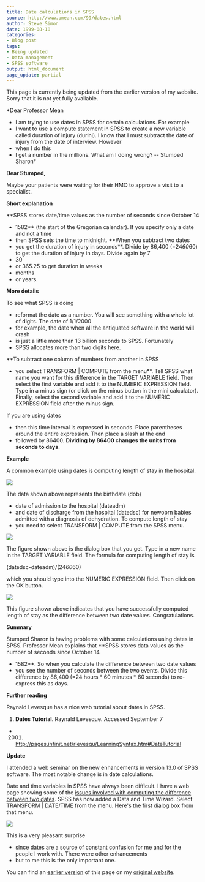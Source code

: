 ```yaml
---
title: Date calculations in SPSS
source: http://www.pmean.com/99/dates.html
author: Steve Simon
date: 1999-08-18
categories:
- Blog post
tags:
- Being updated
- Data management
- SPSS software
output: html_document
page_update: partial
---
```


This page is currently being updated from the earlier version of my website. Sorry that it is not yet fully available.

*Dear Professor Mean
- I am trying to use dates in SPSS for certain calculations. For example
- I want to use a compute statement in SPSS to create a new variable called duration of injury (durinj). I know that I must subtract the date of injury from the date of interview. However
- when I do this
- I get a number in the millions. What am I doing wrong? -- Stumped Sharon*

<!---More--->

**Dear Stumped,**

Maybe your patients were waiting for their HMO to approve a visit to a
specialist.

**Short explanation**

**SPSS stores date/time values as the number of seconds since October
14
- 1582** (the start of the Gregorian calendar). If you specify only a
date and not a time
- then SPSS sets the time to midnight. **When you
subtract two dates
- you get the duration of injury in seconds**. Divide
by 86,400 (=24*60*60) to get the duration of injury in days. Divide
again by 7
- 30
- or 365.25 to get duration in weeks
- months
- or years.

**More details**

To see what SPSS is doing
- reformat the date as a number. You will see
something with a whole lot of digits. The date of 1/1/2000
- for example,
the date when all the antiquated software in the world will crash
- is
just a little more than 13 billion seconds to SPSS. Fortunately
- SPSS
allocates more than two digits here.

**To subtract one column of numbers from another in SPSS
- you select
TRANSFORM | COMPUTE from the menu**. Tell SPSS what name you want for
this difference in the TARGET VARIABLE field. Then select the first
variable and add it to the NUMERIC EXPRESSION field. Type in a minus
sign (or click on the minus button in the mini calculator). Finally,
select the second variable and add it to the NUMERIC EXPRESSION field
after the minus sign.

If you are using dates
- then this time interval is expressed in seconds.
Place parentheses around the entire expression. Then place a slash at
the end
- followed by 86400. **Dividing by 86400 changes the units from
seconds to days**.

**Example**

A common example using dates is computing length of stay in the
hospital.

<img src="http://www.pmean.com/02/images/dates01.gif">

The data shown above represents the birthdate (dob)
- date of admission
to the hospital (dateadm)
- and date of discharge from the hospital
(datedsc) for newobrn babies admitted with a diagnosis of dehydration.
To compute length of stay
- you need to select TRANSFORM | COMPUTE from
the SPSS menu.

<img src="http://www.pmean.com/02/images/dates02.gif">

The figure shown above is the dialog box that you get. Type in a new
name in the TARGET VARIABLE field. The formula for computing length of
stay is

(datedsc-dateadm)/(24*60*60)

which you should type into the NUMERIC EXPRESSION field. Then click on
the OK button.

<img src="http://www.pmean.com/02/images/dates03.gif">

This figure shown above indicates that you have successfully computed
length of stay as the difference between two date values.
Congratulations.

**Summary**

Stumped Sharon is having problems with some calculations using dates in
SPSS. Professor Mean explains that **SPSS stores data values as the
number of seconds since October 14
- 1582**. So when you calculate the
difference between two date values
- you see the number of seconds
between the two events. Divide this difference by 86,400 (=24 hours *
60 minutes * 60 seconds) to re-express this as days.

**Further reading**

Raynald Levesque has a nice web tutorial about dates in SPSS.

1.  **Dates Tutorial**. Raynald Levesque. Accessed September 7
- 2001.
    <http://pages.infinit.net/rlevesqu/LearningSyntax.htm#DateTutorial>

**Update**

I attended a web seminar on the new enhancements in version 13.0 of SPSS
software. The most notable change is in date calculations.

Date and time variables in SPSS have always been difficult. I have a web
page showing some of the [issues involved with computing the difference
between two dates](dates.html). SPSS has now added a Data and Time
Wizard. Select TRANSFORM | DATE/TIME from the menu. Here's the first
dialog box from that menu.

<img src="http://www.pmean.com/02/images/dates04.gif">

This is a very pleasant surprise
- since dates are a source of constant
confusion for me and for the people I work with. There were other
enhancements
- but to me this is the only important one.

You can find an [earlier version][sim1] of this page on my [original website][sim2].

[sim1]: http://www.pmean.com/99/dates.html
[sim2]: http://www.pmean.com/original_site.html

